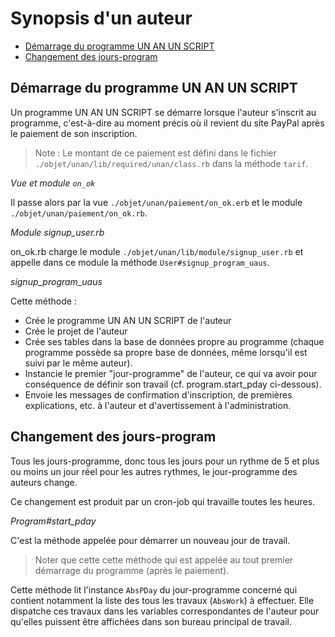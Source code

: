 # Synopsis d'un auteur

* [Démarrage du programme UN AN UN SCRIPT](#demarrageduprogramme)
* [Changement des jours-program](#changementdesjoursprogramme)


<a name='demarrageduprogramme'></a>

## Démarrage du programme UN AN UN SCRIPT

Un programme UN AN UN SCRIPT se démarre lorsque l'auteur s'inscrit au programme, c'est-à-dire au moment précis où il revient du site PayPal après le paiement de son inscription.

> Note : Le montant de ce paiement est défini dans le fichier `./objet/unan/lib/required/unan/class.rb` dans la méthode `tarif`.

*Vue et module `on_ok`*

Il passe alors par la vue `./objet/unan/paiement/on_ok.erb` et le module `./objet/unan/paiement/on_ok.rb`.

*Module signup_user.rb*

on_ok.rb charge le module `./objet/unan/lib/module/signup_user.rb` et appelle dans ce module la méthode `User#signup_program_uaus`.

*signup_program_uaus*

Cette méthode :

* Crée le programme UN AN UN SCRIPT de l'auteur
* Crée le projet de l'auteur
* Crée ses tables dans la base de données propre au programme (chaque programme possède sa propre base de données, même lorsqu'il est suivi par le même auteur).
* Instancie le premier "jour-programme" de l'auteur, ce qui va avoir pour conséquence de définir son travail (cf. program.start_pday ci-dessous).
* Envoie les messages de confirmation d'inscription, de premières explications, etc. à l'auteur et d'avertissement à l'administration.

<a name='changementdesjoursprogramme'></a>

## Changement des jours-program

Tous les jours-programme, donc tous les jours pour un rythme de 5 et plus ou moins un jour réel pour les autres rythmes, le jour-programme des auteurs change.

Ce changement est produit par un cron-job qui travaille toutes les heures.

*Program#start_pday*

C'est la méthode appelée pour démarrer un nouveau jour de travail.

> Noter que cette cette méthode qui est appelée au tout premier démarrage du programme (après le paiement).

Cette méthode lit l'instance `AbsPDay` du jour-programme concerné qui contient notamment la liste des tous les travaux (`AbsWork`) à effectuer. Elle dispatche ces travaux dans les variables correspondantes de l'auteur pour qu'elles puissent être affichées dans son bureau principal de travail.
